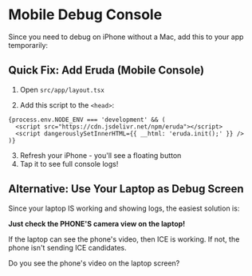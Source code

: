 # Mobile Debug Console

Since you need to debug on iPhone without a Mac, add this to your app temporarily:

## Quick Fix: Add Eruda (Mobile Console)

1. Open `src/app/layout.tsx`

2. Add this script to the `<head>`:

```tsx
{process.env.NODE_ENV === 'development' && (
  <script src="https://cdn.jsdelivr.net/npm/eruda"></script>
  <script dangerouslySetInnerHTML={{ __html: 'eruda.init();' }} />
)}
```

3. Refresh your iPhone - you'll see a floating button
4. Tap it to see full console logs!

## Alternative: Use Your Laptop as Debug Screen

Since your laptop IS working and showing logs, the easiest solution is:

**Just check the PHONE'S camera view on the laptop!**

If the laptop can see the phone's video, then ICE is working. If not, the phone isn't sending ICE candidates.

Do you see the phone's video on the laptop screen?

